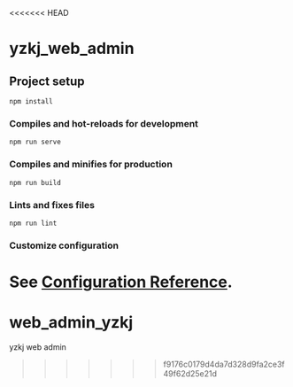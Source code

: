 <<<<<<< HEAD
# yzkj_web_admin

## Project setup
```
npm install
```

### Compiles and hot-reloads for development
```
npm run serve
```

### Compiles and minifies for production
```
npm run build
```

### Lints and fixes files
```
npm run lint
```

### Customize configuration
See [Configuration Reference](https://cli.vuejs.org/config/).
=======
# web_admin_yzkj
yzkj web admin
>>>>>>> f9176c0179d4da7d328d9fa2ce3f49f62d25e21d
